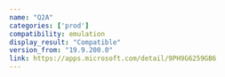```yaml
---
name: "Q2A"
categories: ['prod']
compatibility: emulation
display_result: "Compatible"
version_from: "19.9.200.0"
link: https://apps.microsoft.com/detail/9PH9G6259GB6
---
```

